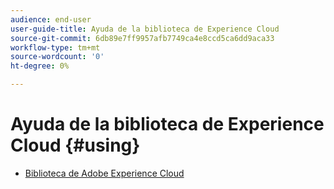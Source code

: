 ```yaml
---
audience: end-user
user-guide-title: Ayuda de la biblioteca de Experience Cloud
source-git-commit: 6db89e7ff9957afb7749ca4e8ccd5ca6dd9aca33
workflow-type: tm+mt
source-wordcount: '0'
ht-degree: 0%

---
```



# Ayuda de la biblioteca de Experience Cloud {#using}

+ [Biblioteca de Adobe Experience Cloud](c-library-about/overview.md)
